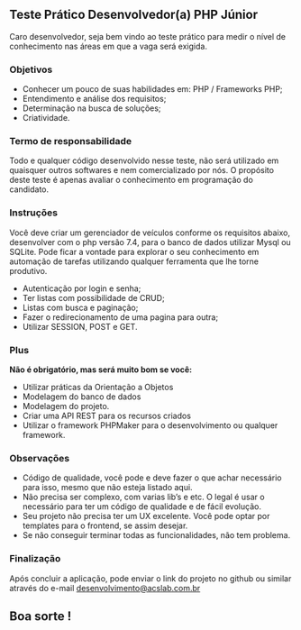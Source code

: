## Teste Prático Desenvolvedor(a) PHP Júnior

Caro desenvolvedor, seja bem vindo ao teste prático para medir o nível de conhecimento nas áreas em que a vaga será exigida.

### Objetivos
- Conhecer um pouco de suas habilidades em: PHP / Frameworks PHP;
- Entendimento e análise dos requisitos;
- Determinação na busca de soluções;
- Criatividade.

### Termo de responsabilidade
Todo e qualquer código desenvolvido nesse teste, não será utilizado em quaisquer outros softwares e nem comercializado por nós. 
O propósito deste teste é apenas avaliar o conhecimento em programação do candidato.

### Instruções
Você deve criar um gerenciador de veículos conforme os requisitos abaixo, desenvolver com o php versão 7.4, para o banco de dados utilizar Mysql ou SQLite.
Pode ficar a vontade para explorar o seu conhecimento em automação de tarefas utilizando qualquer ferramenta que lhe torne produtivo.

- Autenticação por login e senha;
- Ter listas com possibilidade de CRUD;
- Listas com busca e paginação;
- Fazer o redirecionamento de uma pagina para outra;
- Utilizar SESSION, POST e GET.

### Plus
 **Não é obrigatório, mas será muito bom se você:**
 - Utilizar práticas da Orientação a Objetos
 - Modelagem do banco de dados
 - Modelagem do projeto.
 - Criar uma API REST para os recursos criados
 - Utilizar o framework PHPMaker para o desenvolvimento ou qualquer framework.
 
 ### Observações
- Código de qualidade, você pode e deve fazer o que achar necessário para isso, mesmo que não esteja listado aqui.
- Não precisa ser complexo, com varias lib’s e etc. O legal é usar o necessário para ter um código de qualidade e de fácil evolução.
- Seu projeto não precisa ter um UX excelente. Você pode optar por templates para o frontend, se assim desejar.
- Se não conseguir terminar todas as funcionalidades, não tem problema.

### Finalização
Após concluir a aplicação, pode enviar o link do projeto no github ou similar através do e-mail desenvolvimento@acslab.com.br

## Boa sorte !


